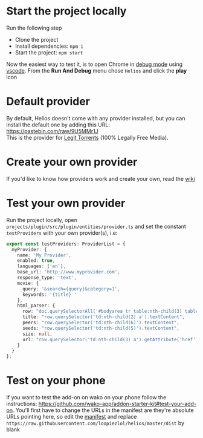 # Start the project locally

Run the following step

- Clone the project
- Install dependencies: `npm i`
- Start the project: `npm start`

Now the easiest way to test it, is to open Chrome in [debug mode](https://code.visualstudio.com/Docs/editor/debugging) using [vscode](https://code.visualstudio.com/). From the **Run And Debug** menu chose `Helios` and click the **play** icon

# Default provider

By default, Helios doesn't come with any provider installed, but you can install the default one by adding this URL: https://pastebin.com/raw/9U5MMr1J  
This is the provider for [Legit Torrents](http://www.legittorrents.info) (100% Legally Free Media).

# Create your own provider

If you'd like to know how providers work and create your own, read the [wiki](https://github.com/wako-unofficial-addons/helios/wiki/Providers)

# Test your own provider

Run the project locally, open `projects/plugin/src/plugin/entities/provider.ts` and set the constant `testProviders` with your own provider(s), i.e:

```ts
export const testProviders: ProviderList = {
  myProvider: {
    name: 'My Provider',
    enabled: true,
    languages: ['en'],
    base_url: 'http://www.myprovider.com',
    response_type: 'text',
    movie: {
      query: '&search={query}&category=1',
      keywords: '{title} '
    },
    html_parser: {
      row: "doc.querySelectorAll('#bodyarea tr table:nth-child(3) table.lista tr')",
      title: "row.querySelector('td:nth-child(2) a').textContent",
      peers: "row.querySelector('td:nth-child(6)').textContent",
      seeds: "row.querySelector('td:nth-child(5)').textContent",
      size: null,
      url: "row.querySelector('td:nth-child(3) a').getAttribute('href')"
    }
  }
};
```

# Test on your phone

If you want to test the add-on on wako on your phone follow the instructions: https://github.com/wako-app/addon-starter-kit#test-your-add-on. You'll first have to change the URLs in the manifest are they're absolute URLs pointing here, so edit the [manifest](https://github.com/wako-unofficial-addons/helios/blob/master/projects/plugin/src/manifest.json) and replace `https://raw.githubusercontent.com/loopiezlol/helios/master/dist` by blank
